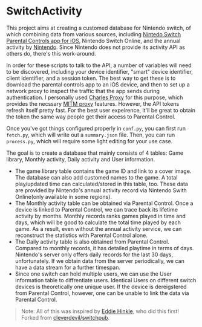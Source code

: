 SwitchActivity
=========

This project aims at creating a customed database for Nintendo switch, of which combining data from various sources, including [Nintedo Switch Parental Controls app for iOS](https://itunes.apple.com/us/app/nintendo-switch-parental-cont/id1190074407), Nintendo Switch Online, and the annual activity by [Nintendo](www.nintendo.com).
Since Nintendo does not provide its activity API as others do, there's this work-around.

In order for these scripts to talk to the API, a number of variables will need to be discovered, including your device identifier, "smart" device identifier, client identifier, and a session token. The best way to get these is to download the parental controls app to an iOS device, and then to set up a network proxy to inspect the traffic that the app sends during authentication. I personally used [Charles Proxy](https://www.charlesproxy.com) for this purpose, which provides the necssary [MITM proxy](https://www.charlesproxy.com/documentation/proxying/ssl-proxying/) features. 
However, the API tokens refresh itself pretty fast. For the best user expeirence, it'll be great to obtain the token the same way people get their access to Parental Control. 

Once you've got things configured properly in `conf.py`, you can first run `fetch.py`, which will write out a `summary.json` file. Then, you can run `process.py`, which will require some light editing for your use case. 

The goal is to create a database that mainly consists of 4 tables: Game library, Monthly activity, Daily activity and User information.
* The game library table contains the game ID and link to a cover image. The database can also add customed names to the game. A total play/updated time can calculated/stored in this table, too. These data are provided by Nintendo's annual activity record via Nintendo Swith Online(only available in some regions).
* The Monthly activity table can be obtained via Parental Control. Once a device is linked to Parental Control, we can trace back its lifetime activity by months. Monthly records ranks games played in time and days, which will be good to calculate the total time played by each game. As a result, even without the annual activity service, we can reconstruct the statistics with Parental Control alone.
* The Daily activity table is also obtained from Parental Control. Compared to monthly records, it has detailed playtime in terms of days. Nintendo's server only offers daily records for the last 30 days, unfortunately. If we obtain data from the server periodically, we can have a data stream for a further timespan.
* Since one switch can hold multiple users, we can use the User information table to diffrentiate users. Identical Users on different switch devices is theoretically one unique user. If the device is dereigstered from Parental Control, however, one can be unable to link the data via Parental Control.

> Note:
> All of this was inspired by [Eddie Hinkle](https://eddiehinkle.com), who did this first!
> Forked from [cleverdevil/switchpub](https://github.com/cleverdevil/switchpub).
